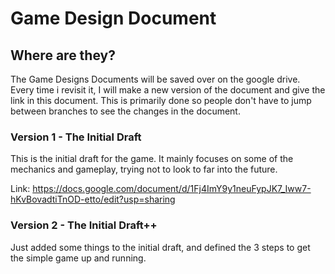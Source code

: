 # Game Design Document

## Where are they?

The Game Designs Documents will be saved over on the google drive. Every time i revisit it, I will make a new version of the document and give the link in this document.
This is primarily done so people don't have to jump between branches to see the changes in the document.

### Version 1 - The Initial Draft

This is the initial draft for the game. It mainly focuses on some of the mechanics and gameplay, trying not to look to far into the future.

Link: https://docs.google.com/document/d/1Fj4ImY9y1neuFypJK7_Iww7-hKvBovadtiTnOD-etto/edit?usp=sharing

### Version 2 - The Initial Draft++

Just added some things to the initial draft, and defined the 3 steps to get the simple game up and running.
